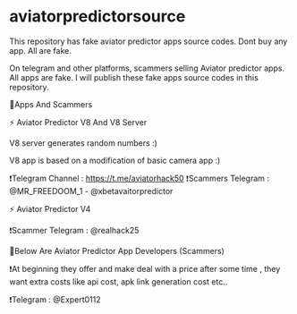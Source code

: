 # aviatorpredictorsource
This repository has fake aviator predictor apps source codes. Dont buy any app. All are fake.

On telegram and other platforms, scammers selling Aviator predictor apps. All apps are fake. I will publish these fake apps source codes in this repository.

🚩Apps And Scammers

⚡ Aviator Predictor V8 And V8 Server

V8 server generates random numbers :)

V8 app is based on a modification of basic camera app :)

❗Telegram Channel : https://t.me/aviatorhack50
❗Scammers Telegram : @MR_FREEDOOM_1 - @xbetavaitorpredictor

⚡ Aviator Predictor V4

❗Scammer Telegram : @realhack25

🚩Below Are Aviator Predictor App Developers (Scammers)

❗At beginning they offer and make deal with a price after some time , they want extra costs like api cost, apk link generation cost etc..

❗Telegram : @Expert0112
